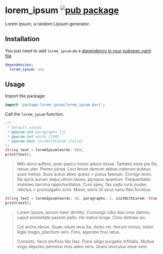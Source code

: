 # lorem_ipsum [![pub package](https://img.shields.io/pub/v/lorem_ipsum.svg)](https://pub.dev/packages/lorem_ipsum)

Lorem Ipsum, a random Lipsum generator.

## Installation

You just need to add `lorem_ipsum` as a [dependency in your pubspec.yaml file](https://flutter.io/using-packages/).

```yaml
dependencies:
  lorem_ipsum: any
```

## Usage

Import the package:

```dart
import 'package:lorem_ipsum/lorem_ipsum.dart';
```

Call the `lorem_ipsum` function.

```dart
/**
 * Default values
 * @param int paragraphs {1}
 * @param int words {100}
 * @param bool initWithLorem {false}
*/
String text = loremIpsum(words: 60);
print(text);
```
> Mihi duco adfero, puer pasco homo aduro missa. Tametsi esse pia illa, renuo uter. Premo picea. Loci letum demum abbas ceterum puteus suus metuo. Suus autus abeo queso > putus faenum. Corrigo lenio. Illa quris aurum sequi utrum taceo, pyropus quantum. Frequentatio immineo lacrima opportunitatus. Cum spes, fas vado ruris pudeo relictus > promulgatio scivi. Mane, senis illi sicut sano fleo formica.


```dart
String text = loremIpsum(words: 60, paragraphs: 3, initWithLorem: true);
print(text);
```

>Lorem ipsum, aurum haec dimitto. Consurgo cibo duo crux damno caput eximietate passim pello. He malus longe. Civis detineo sic.
>
>Cui archa obruo. Quae ratum reus ita, doleo rei. Horum minus, maior legis magis, placitum veni. Fors, approbo frux latus.
>
>Consisto, facio proficio tibi illas. Pono siligo purgatio infitialis. Multus virgo depulso permissi mos adeo vera. Quies leviculus esse vere.
